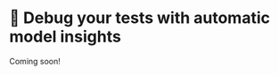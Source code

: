 # 🧐 Debug your tests with automatic model insights

[//]: # (TODO: create content, needs to include screenshots and instructions)

[//]: # (- How to inspect?)

[//]: # (    - From a test)

[//]: # (    - From a model)

[//]: # (- Filter examples)

[//]: # (    - slice)

[//]: # (    - wrt outputs)

[//]: # (- Click on push feature)

Coming soon!
